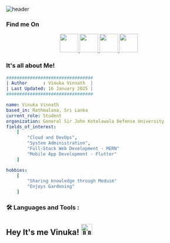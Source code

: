 ![header](https://capsule-render.vercel.app/api?type=waving&color=auto&height=250&section=header&text=Welcome!&fontSize=50&animation=twinkling&desc=Desc&descSize=20&descAlign=50&fontAlignY=40)

### Find me On
<p align="center">
<a href="#">
  <img height="50" src="https://i.imgur.com/iCyqvH6.png"/>
</a>
<a href="#">
  <img height="50" src="https://i.imgur.com/nyFQN8L.png"/>
</a>
<a href="#">
  <img height="50" src="https://i.imgur.com/oxpeIJX.png"/>
</a>
<a href="#">
  <img height="50" src="https://i.imgur.com/cKUe6tU.png"/>
</a>
</p>

### It's all about Me!

```yaml
#################################
| Author      : Vinuka Vinnath  |
| Last Updated: 16 January 2025 |
#################################

name: Vinuka Vinnath
based_in: Rathmalana, Sri Lanka
current_role: Student
organization: General Sir John Kotelawala Defense University
fields_of_interest: 
    [
        "Cloud and DevOps",
        "System Administration",
        "Full-Stack Web Development - MERN"
        "Mobile App Development - Flutter"
    ]

hobbies: 
    [
        "Sharing knowledge through Meduim"
        "Enjoys Gardening"
    ]
```

### :hammer_and_wrench: Languages and Tools :

## Hey It's me Vinuka! <img alt="👋🏻" width="30" src="https://media.tenor.com/AUHgwWxTw14AAAAj/dm4uz3-foekoe.gif">
